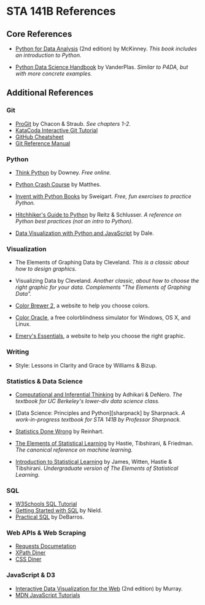# STA 141B References

## Core References

*   [Python for Data Analysis][p4da] (2nd edition) by McKinney. _This book
    includes an introduction to Python._

*   [Python Data Science Handbook][pdsh] by VanderPlas. _Similar to P4DA, but
    with more concrete examples._

[p4da]: http://wesmckinney.com/pages/book.html
[pdsh]: https://jakevdp.github.io/PythonDataScienceHandbook/



## Additional References


### Git

*   [ProGit](https://git-scm.com/book) by Chacon & Straub. _See chapters 1-2._
*   [KataCoda Interactive Git Tutorial](https://www.katacoda.com/courses/git)
*   [GitHub Cheatsheet][gh-cheatsheet]
*   [Git Reference Manual](https://git-scm.com/docs)

[gh-cheatsheet]: https://services.github.com/on-demand/downloads/github-git-cheat-sheet.pdf


### Python

*   [Think Python](https://greenteapress.com/wp/think-python-2e/) by Downey.
    _Free online._

*   [Python Crash Course](https://ehmatthes.github.io/pcc/) by Matthes.

*   [Invent with Python Books](http://inventwithpython.com/) by Sweigart.
    _Free, fun exercises to practice Python._

*   [Hitchhiker's Guide to Python](https://docs.python-guide.org/) by Reitz &
    Schlusser. _A reference on Python best practices (not an intro to Python)._

*   [Data Visualization with Python and JavaScript][dvpjs] by Dale.

[dvpjs]: https://search.library.ucdavis.edu/primo-explore/fulldisplay?docid=01UCD_ALMA51281074950003126&context=L&vid=01UCD_V1&search_scope=everything_scope&tab=default_tab&lang=en_US

### Visualization

*   The Elements of Graphing Data by Cleveland. _This is a classic about how to
    design graphics._

*   Visualizing Data by Cleveland. _Another classic, about how to choose the
    right graphic for your data. Complements "The Elements of Graphing Data"._

*   [Color Brewer 2](http://colorbrewer2.org/), a website to help you choose
    colors.

*   [Color Oracle](https://colororacle.org/), a free colorblindness simulator
    for Windows, OS X, and Linux.

*   [Emery's Essentials](http://annkemery.com/essentials/), a website to help
    you choose the right graphic.


### Writing

* Style: Lessons in Clarity and Grace by Williams & Bizup.


### Statistics & Data Science

*   [Computational and Inferential Thinking][data8] by Adhikari & DeNero. _The
    textbook for UC Berkeley's lower-div data science class._

*   [Data Science: Principles and Python][sharpnack] by Sharpnack. _A
    work-in-progress textbook for STA 141B by Professor Sharpnack._

*   [Statistics Done Wrong](https://www.statisticsdonewrong.com/) by Reinhart.

*   [The Elements of Statistical Learning][esl] by Hastie, Tibshirani, &
    Friedman. _The canonical reference on machine learning._

*   [Introduction to Statistical Learning][islr] by James, Witten, Hastie &
    Tibshirani. _Undergraduate version of The Elements of Statistical
    Learning._

[data8]: https://www.inferentialthinking.com/
[dspp]: http://anson.ucdavis.edu/~jsharpna/DSBook/
[esl]: https://web.stanford.edu/~hastie/ElemStatLearn/
[islr]: http://www-bcf.usc.edu/~gareth/ISL/


### SQL

*   [W3Schools SQL Tutorial](https://www.w3schools.com/sql/)
*   [Getting Started with SQL][sql] by Nield.
*   [Practical SQL](https://nostarch.com/practicalSQL) by DeBarros.

[sql]: https://search.library.ucdavis.edu/primo-explore/fulldisplay?docid=01UCD_ALMA51248411650003126&context=L&vid=01UCD_V1&search_scope=everything_scope&tab=default_tab&lang=en_US


### Web APIs & Web Scraping

*   [Requests Documetation](http://docs.python-requests.org/en/master/)
*   [XPath Diner](https://topswagcode.com/xpath/)
*   [CSS Diner](https://flukeout.github.io/)


### JavaScript & D3

*   [Interactive Data Visualization for the Web][d3] (2nd edition) by Murray.
*   [MDN JavaScript Tutorials][mdn-js]

[d3]: http://alignedleft.com/work/d3-book
[mdn-js]: https://developer.mozilla.org/en-US/docs/Web/Tutorials#Documentation

